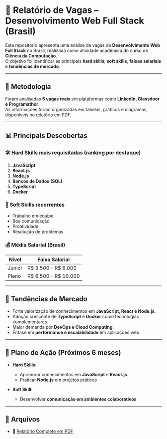 # 📑 Relatório de Vagas – Desenvolvimento Web Full Stack (Brasil)

Este repositório apresenta uma análise de vagas de **Desenvolvimento Web Full Stack** no Brasil, realizada como atividade acadêmica do curso de **Ciência da Computação**.  
O objetivo foi identificar as principais **hard skills**, **soft skills**, **faixas salariais** e **tendências de mercado**.

---

## 🔎 Metodologia
Foram analisadas **5 vagas reais** em plataformas como **LinkedIn, Glassdoor e Programathor**.  
As informações foram organizadas em tabelas, gráficos e diagramas, disponíveis no relatório em PDF.

---

## 📊 Principais Descobertas

### 🛠️ Hard Skills mais requisitadas (ranking por destaque)
1. **JavaScript**  
2. **React.js**  
3. **Node.js**  
4. **Bancos de Dados (SQL)**  
5. **TypeScript**  
6. **Docker**  

### 🤝 Soft Skills recorrentes
- Trabalho em equipe  
- Boa comunicação  
- Proatividade  
- Resolução de problemas  

### 💰 Média Salarial (Brasil)
| Nível   | Faixa Salarial        |
|---------|------------------------|
| Júnior  | R$ 3.500 – R$ 6.000   |
| Pleno   | R$ 6.500 – R$ 10.000  |

---

## 🚀 Tendências de Mercado
- Forte valorização de conhecimentos em **JavaScript, React e Node.js**.  
- Adoção crescente de **TypeScript** e **Docker** como tecnologias complementares.  
- Maior demanda por **DevOps e Cloud Computing**.  
- Ênfase em **performance e escalabilidade** em aplicações web.  

---

## 🎯 Plano de Ação (Próximos 6 meses)
- **Hard Skills:**  
  - Aprimorar conhecimentos em **JavaScript** e **React.js**  
  - Praticar **Node.js** em projetos práticos  

- **Soft Skill:**  
  - Desenvolver **comunicação em ambientes colaborativos**  

---

## 📂 Arquivos
- 📄 [Relatório Completo em PDF](Relatorio_Vagas_Desenvolvimento_Web_Full_Stack_Detalhado_Ajustado.pdf)
